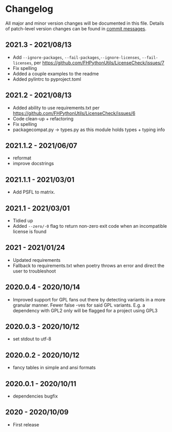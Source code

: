 # Changelog
All major and minor version changes will be documented in this file. Details of
patch-level version changes can be found in [commit messages](../../commits/master).

## 2021.3 - 2021/08/13
- Add `--ignore-packages`, `--fail-packages`,`--ignore-licenses`, `--fail-licenses`, per https://github.com/FHPythonUtils/LicenseCheck/issues/7
- Fix spelling
- Added a couple examples to the readme
- Added pylintrc to pyproject.toml


## 2021.2 - 2021/08/13
- Added ability to use requirements.txt per https://github.com/FHPythonUtils/LicenseCheck/issues/6
- Code clean-up + refactoring
- Fix spelling
- packagecompat.py → types.py as this module holds types + typing info

## 2021.1.2 - 2021/06/07
- reformat
- improve docstrings

## 2021.1.1 - 2021/03/01
- Add PSFL to matrix.

## 2021.1 - 2021/03/01
- Tidied up
- Added `--zero/-0` flag to return non-zero exit code when an incompatible
  license is found

## 2021 - 2021/01/24
- Updated requirements
- Fallback to requirements.txt when poetry throws an error and direct the user
  to troubleshoot

## 2020.0.4 - 2020/10/14
- Improved support for GPL fans out there by detecting variants in a more
  granular manner. Fewer false -ves for said GPL variants. E.g. a dependency with
  GPL2 only will be flagged for a project using GPL3

## 2020.0.3 - 2020/10/12
- set stdout to utf-8

## 2020.0.2 - 2020/10/12
- fancy tables in simple and ansi formats

## 2020.0.1 - 2020/10/11
- dependencies bugfix

## 2020 - 2020/10/09
- First release
